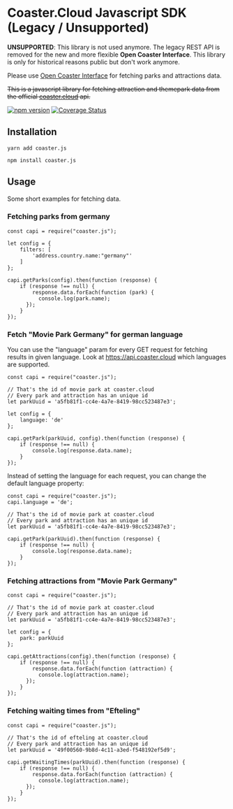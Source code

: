 # Coaster.Cloud Javascript SDK (Legacy / Unsupported)

**UNSUPPORTED**: This library is not used anymore. The legacy REST API is removed for the new and more flexible **Open Coaster Interface**.
This library is only for historical reasons public but don't work anymore.

Please use [Open Coaster Interface](https://github.com/migo315/open-coaster-interface) for fetching parks and attractions data.

~~This is a javascript library for fetching attraction and themepark data from the
official [coaster.cloud](https://coaster.cloud) api.~~

[![npm version](https://badge.fury.io/js/coaster.js.svg)](https://badge.fury.io/js/coaster.js)
[![Coverage Status](https://coveralls.io/repos/github/migo315/coaster.js/badge.svg?branch=master)](https://coveralls.io/github/migo315/coaster.js?branch=master)

## Installation
```
yarn add coaster.js
```

```
npm install coaster.js
```

## Usage
Some short examples for fetching data.

### Fetching parks from germany
```
const capi = require("coaster.js");

let config = {
    filters: [
        'address.country.name:"germany"'
    ]
};

capi.getParks(config).then(function (response) {
    if (response !== null) {
        response.data.forEach(function (park) {
          console.log(park.name);
      });
    }
});
```

### Fetch "Movie Park Germany" for german language
You can use the "language" param for every GET request for fetching results in given language.
Look at https://api.coaster.cloud which languages are supported.

```
const capi = require("coaster.js");

// That's the id of movie park at coaster.cloud
// Every park and attraction has an unique id
let parkUuid = 'a5fb81f1-cc4e-4a7e-8419-98cc523487e3';

let config = {
    language: 'de'
};

capi.getPark(parkUuid, config).then(function (response) {
    if (response !== null) {
        console.log(response.data.name);
    }
});
```

Instead of setting the language for each request, you can change the default language property:

```
const capi = require("coaster.js");
capi.language = 'de';

// That's the id of movie park at coaster.cloud
// Every park and attraction has an unique id
let parkUuid = 'a5fb81f1-cc4e-4a7e-8419-98cc523487e3';

capi.getPark(parkUuid).then(function (response) {
    if (response !== null) {
        console.log(response.data.name);
    }
});
```

### Fetching attractions from "Movie Park Germany"
```
const capi = require("coaster.js");

// That's the id of movie park at coaster.cloud
// Every park and attraction has an unique id
let parkUuid = 'a5fb81f1-cc4e-4a7e-8419-98cc523487e3';

let config = {
    park: parkUuid
};

capi.getAttractions(config).then(function (response) {
    if (response !== null) {
        response.data.forEach(function (attraction) {
          console.log(attraction.name);
      });
    }
});
```

### Fetching waiting times from "Efteling"
```
const capi = require("coaster.js");

// That's the id of efteling at coaster.cloud
// Every park and attraction has an unique id
let parkUuid = '49f00560-9b8d-4c11-a3ed-f548192ef5d9';

capi.getWaitingTimes(parkUuid).then(function (response) {
    if (response !== null) {
        response.data.forEach(function (attraction) {
          console.log(attraction.name);
      });
    }
});
```
